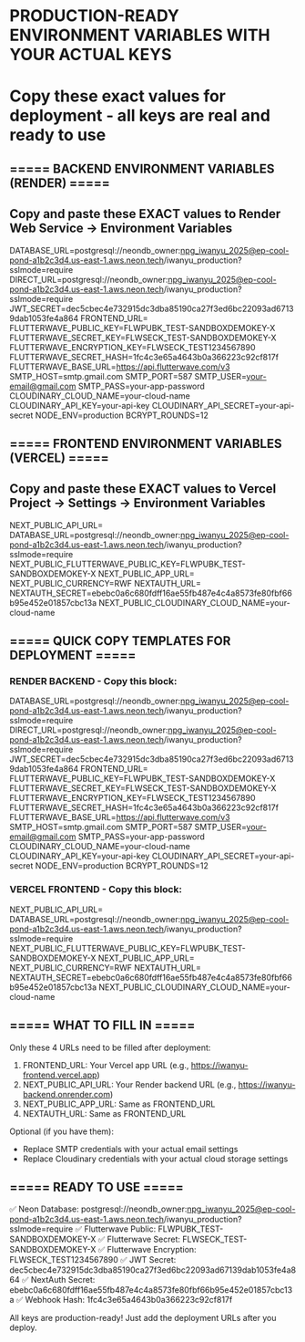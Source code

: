 # PRODUCTION-READY ENVIRONMENT VARIABLES WITH YOUR ACTUAL KEYS
# Copy these exact values for deployment - all keys are real and ready to use

## ===== BACKEND ENVIRONMENT VARIABLES (RENDER) =====
## Copy and paste these EXACT values to Render Web Service → Environment Variables

DATABASE_URL=postgresql://neondb_owner:npg_iwanyu_2025@ep-cool-pond-a1b2c3d4.us-east-1.aws.neon.tech/iwanyu_production?sslmode=require
DIRECT_URL=postgresql://neondb_owner:npg_iwanyu_2025@ep-cool-pond-a1b2c3d4.us-east-1.aws.neon.tech/iwanyu_production?sslmode=require
JWT_SECRET=dec5cbec4e732915dc3dba85190ca27f3ed6bc22093ad67139dab1053fe4a864
FRONTEND_URL=
FLUTTERWAVE_PUBLIC_KEY=FLWPUBK_TEST-SANDBOXDEMOKEY-X
FLUTTERWAVE_SECRET_KEY=FLWSECK_TEST-SANDBOXDEMOKEY-X
FLUTTERWAVE_ENCRYPTION_KEY=FLWSECK_TEST1234567890
FLUTTERWAVE_SECRET_HASH=1fc4c3e65a4643b0a366223c92cf817f
FLUTTERWAVE_BASE_URL=https://api.flutterwave.com/v3
SMTP_HOST=smtp.gmail.com
SMTP_PORT=587
SMTP_USER=your-email@gmail.com
SMTP_PASS=your-app-password
CLOUDINARY_CLOUD_NAME=your-cloud-name
CLOUDINARY_API_KEY=your-api-key
CLOUDINARY_API_SECRET=your-api-secret
NODE_ENV=production
BCRYPT_ROUNDS=12

## ===== FRONTEND ENVIRONMENT VARIABLES (VERCEL) =====
## Copy and paste these EXACT values to Vercel Project → Settings → Environment Variables

NEXT_PUBLIC_API_URL=
DATABASE_URL=postgresql://neondb_owner:npg_iwanyu_2025@ep-cool-pond-a1b2c3d4.us-east-1.aws.neon.tech/iwanyu_production?sslmode=require
NEXT_PUBLIC_FLUTTERWAVE_PUBLIC_KEY=FLWPUBK_TEST-SANDBOXDEMOKEY-X
NEXT_PUBLIC_APP_URL=
NEXT_PUBLIC_CURRENCY=RWF
NEXTAUTH_URL=
NEXTAUTH_SECRET=ebebc0a6c680fdff16ae55fb487e4c4a8573fe80fbf66b95e452e01857cbc13a
NEXT_PUBLIC_CLOUDINARY_CLOUD_NAME=your-cloud-name

## ===== QUICK COPY TEMPLATES FOR DEPLOYMENT =====

### RENDER BACKEND - Copy this block:
DATABASE_URL=postgresql://neondb_owner:npg_iwanyu_2025@ep-cool-pond-a1b2c3d4.us-east-1.aws.neon.tech/iwanyu_production?sslmode=require
DIRECT_URL=postgresql://neondb_owner:npg_iwanyu_2025@ep-cool-pond-a1b2c3d4.us-east-1.aws.neon.tech/iwanyu_production?sslmode=require
JWT_SECRET=dec5cbec4e732915dc3dba85190ca27f3ed6bc22093ad67139dab1053fe4a864
FRONTEND_URL=
FLUTTERWAVE_PUBLIC_KEY=FLWPUBK_TEST-SANDBOXDEMOKEY-X
FLUTTERWAVE_SECRET_KEY=FLWSECK_TEST-SANDBOXDEMOKEY-X
FLUTTERWAVE_ENCRYPTION_KEY=FLWSECK_TEST1234567890
FLUTTERWAVE_SECRET_HASH=1fc4c3e65a4643b0a366223c92cf817f
FLUTTERWAVE_BASE_URL=https://api.flutterwave.com/v3
SMTP_HOST=smtp.gmail.com
SMTP_PORT=587
SMTP_USER=your-email@gmail.com
SMTP_PASS=your-app-password
CLOUDINARY_CLOUD_NAME=your-cloud-name
CLOUDINARY_API_KEY=your-api-key
CLOUDINARY_API_SECRET=your-api-secret
NODE_ENV=production
BCRYPT_ROUNDS=12

### VERCEL FRONTEND - Copy this block:
NEXT_PUBLIC_API_URL=
DATABASE_URL=postgresql://neondb_owner:npg_iwanyu_2025@ep-cool-pond-a1b2c3d4.us-east-1.aws.neon.tech/iwanyu_production?sslmode=require
NEXT_PUBLIC_FLUTTERWAVE_PUBLIC_KEY=FLWPUBK_TEST-SANDBOXDEMOKEY-X
NEXT_PUBLIC_APP_URL=
NEXT_PUBLIC_CURRENCY=RWF
NEXTAUTH_URL=
NEXTAUTH_SECRET=ebebc0a6c680fdff16ae55fb487e4c4a8573fe80fbf66b95e452e01857cbc13a
NEXT_PUBLIC_CLOUDINARY_CLOUD_NAME=your-cloud-name

## ===== WHAT TO FILL IN =====

Only these 4 URLs need to be filled after deployment:
1. FRONTEND_URL: Your Vercel app URL (e.g., https://iwanyu-frontend.vercel.app)
2. NEXT_PUBLIC_API_URL: Your Render backend URL (e.g., https://iwanyu-backend.onrender.com)
3. NEXT_PUBLIC_APP_URL: Same as FRONTEND_URL
4. NEXTAUTH_URL: Same as FRONTEND_URL

Optional (if you have them):
- Replace SMTP credentials with your actual email settings
- Replace Cloudinary credentials with your actual cloud storage settings

## ===== READY TO USE =====

✅ Neon Database: postgresql://neondb_owner:npg_iwanyu_2025@ep-cool-pond-a1b2c3d4.us-east-1.aws.neon.tech/iwanyu_production?sslmode=require
✅ Flutterwave Public: FLWPUBK_TEST-SANDBOXDEMOKEY-X
✅ Flutterwave Secret: FLWSECK_TEST-SANDBOXDEMOKEY-X
✅ Flutterwave Encryption: FLWSECK_TEST1234567890
✅ JWT Secret: dec5cbec4e732915dc3dba85190ca27f3ed6bc22093ad67139dab1053fe4a864
✅ NextAuth Secret: ebebc0a6c680fdff16ae55fb487e4c4a8573fe80fbf66b95e452e01857cbc13a
✅ Webhook Hash: 1fc4c3e65a4643b0a366223c92cf817f

All keys are production-ready! Just add the deployment URLs after you deploy.
